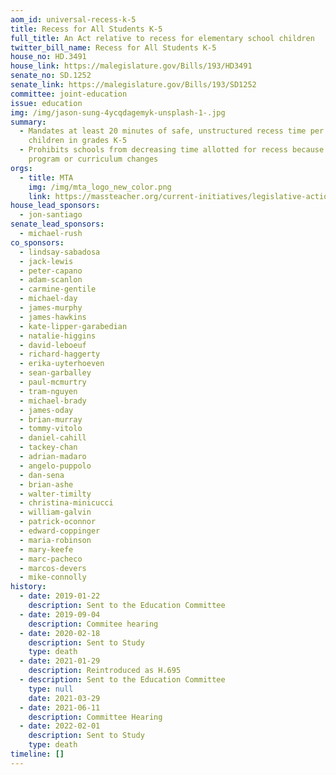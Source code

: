 ```yaml
---
aom_id: universal-recess-k-5
title: Recess for All Students K-5
full_title: An Act relative to recess for elementary school children
twitter_bill_name: Recess for All Students K-5
house_no: HD.3491
house_link: https://malegislature.gov/Bills/193/HD3491
senate_no: SD.1252
senate_link: https://malegislature.gov/Bills/193/SD1252
committee: joint-education
issue: education
img: /img/jason-sung-4ycqdagemyk-unsplash-1-.jpg
summary:
  - Mandates at least 20 minutes of safe, unstructured recess time per day for
    children in grades K-5
  - Prohibits schools from decreasing time allotted for recess because of
    program or curriculum changes
orgs:
  - title: MTA
    img: /img/mta_logo_new_color.png
    link: https://massteacher.org/current-initiatives/legislative-action
house_lead_sponsors:
  - jon-santiago
senate_lead_sponsors:
  - michael-rush
co_sponsors:
  - lindsay-sabadosa
  - jack-lewis
  - peter-capano
  - adam-scanlon
  - carmine-gentile
  - michael-day
  - james-murphy
  - james-hawkins
  - kate-lipper-garabedian
  - natalie-higgins
  - david-leboeuf
  - richard-haggerty
  - erika-uyterhoeven
  - sean-garballey
  - paul-mcmurtry
  - tram-nguyen
  - michael-brady
  - james-oday
  - brian-murray
  - tommy-vitolo
  - daniel-cahill
  - tackey-chan
  - adrian-madaro
  - angelo-puppolo
  - dan-sena
  - brian-ashe
  - walter-timilty
  - christina-minicucci
  - william-galvin
  - patrick-oconnor
  - edward-coppinger
  - maria-robinson
  - mary-keefe
  - marc-pacheco
  - marcos-devers
  - mike-connolly
history:
  - date: 2019-01-22
    description: Sent to the Education Committee
  - date: 2019-09-04
    description: Commitee hearing
  - date: 2020-02-18
    description: Sent to Study
    type: death
  - date: 2021-01-29
    description: Reintroduced as H.695
  - description: Sent to the Education Committee
    type: null
    date: 2021-03-29
  - date: 2021-06-11
    description: Committee Hearing
  - date: 2022-02-01
    description: Sent to Study
    type: death
timeline: []
---
```

